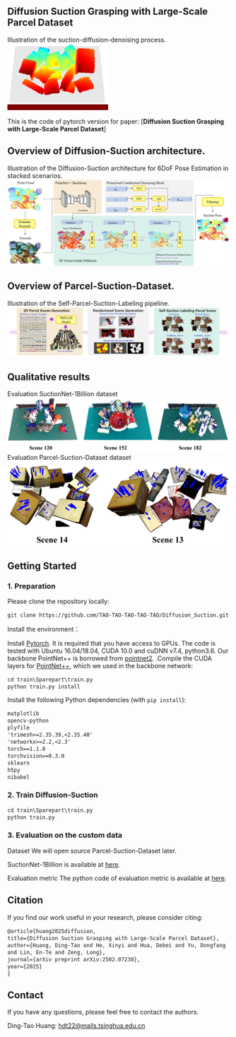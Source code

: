## Diffusion Suction Grasping with Large-Scale Parcel Dataset


Illustration of the  suction-diffusion-denoising  process.
![Alt text](/images/1.gif)





This is the code of pytorch version for paper: [**Diffusion Suction Grasping with Large-Scale Parcel Dataset**]


## Overview of Diffusion-Suction architecture.
Illustration of the Diffusion-Suction architecture for 6DoF Pose Estimation in stacked scenarios.
![Alt text](/images/model1.png)

## Overview of Parcel-Suction-Dataset.
Illustration of the Self-Parcel-Suction-Labeling pipeline.
![Alt text](/images/model2.png)


## Qualitative results
Evaluation SuctionNet-1Billion dataset
![Alt text](/images/dataset1.png)
Evaluation Parcel-Suction-Dataset dataset
![Alt text](/images/dataset2.png)



## Getting Started

### 1. Preparation
Please clone the repository locally:
```
git clone https://github.com/TAO-TAO-TAO-TAO-TAO/Diffusion_Suction.git
```
Install the environment：

Install [Pytorch](https://pytorch.org/get-started/locally/). It is required that you have access to GPUs. The code is tested with Ubuntu 16.04/18.04, CUDA 10.0 and cuDNN v7.4, python3.6.
Our backbone PointNet++ is borrowed from [pointnet2](https://github.com/erikwijmans/Pointnet2_PyTorch).
.Compile the CUDA layers for [PointNet++](http://arxiv.org/abs/1706.02413), which we used in the backbone network:

    cd train\Sparepart\train.py
    python train.py install


Install the following Python dependencies (with `pip install`):

    matplotlib
    opencv-python
    plyfile
    'trimesh>=2.35.39,<2.35.40'
    'networkx>=2.2,<2.3'
    torch==1.1.0
    torchvision==0.3.0
    sklearn
    h5py
    nibabel


    

### 2. Train Diffusion-Suction
    cd train\Sparepart\train.py
    python train.py 



### 3. Evaluation on the custom data

Dataset
We will open source Parcel-Suction-Dataset later.

SuctionNet-1Billion is available at [here](https://github.com/graspnet/suctionnetAPI).


Evaluation metric
The python code of evaluation metric is available at [here](https://github.com/graspnet/suctionnetAPI).




## Citation
If you find our work useful in your research, please consider citing:

    @article{huang2025diffusion,
    title={Diffusion Suction Grasping with Large-Scale Parcel Dataset},
    author={Huang, Ding-Tao and He, Xinyi and Hua, Debei and Yu, Dongfang and Lin, En-Te and Zeng, Long},
    journal={arXiv preprint arXiv:2502.07238},
    year={2025}
    }



## Contact

If you have any questions, please feel free to contact the authors. 

Ding-Tao Huang: [hdt22@mails.tsinghua.edu.cn](hdt22@mails.tsinghua.edu.cn)

